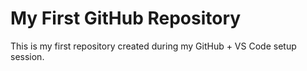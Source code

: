 # My First GitHub Repository
This is my first repository created during my GitHub + VS Code setup session.